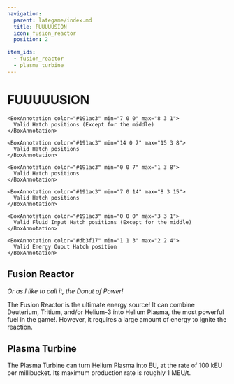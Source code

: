 ```yaml
---
navigation:
  parent: lategame/index.md
  title: FUUUUUSION
  icon: fusion_reactor
  position: 2

item_ids:
  - fusion_reactor
  - plasma_turbine
---
```


# FUUUUUSION

<Row>
  <GameScene zoom="1.9" interactive={true}>
    <ImportStructure src="../assets/structures/fusion_reactor.snbt" />

    <BoxAnnotation color="#191ac3" min="7 0 0" max="8 3 1">
      Valid Hatch positions (Except for the middle)
    </BoxAnnotation>

    <BoxAnnotation color="#191ac3" min="14 0 7" max="15 3 8">
      Valid Hatch positions
    </BoxAnnotation>

    <BoxAnnotation color="#191ac3" min="0 0 7" max="1 3 8">
      Valid Hatch positions
    </BoxAnnotation>

    <BoxAnnotation color="#191ac3" min="7 0 14" max="8 3 15">
      Valid Hatch positions
    </BoxAnnotation>

  </GameScene>

  <GameScene zoom="3.6" interactive={true}>
    <ImportStructure src="../assets/structures/plasma_turbine.snbt" />

    <BoxAnnotation color="#191ac3" min="0 0 0" max="3 3 1">
      Valid Fluid Input Hatch positions (Except for the middle)
    </BoxAnnotation>

    <BoxAnnotation color="#db3f17" min="1 1 3" max="2 2 4">
      Valid Energy Ouput Hatch position
    </BoxAnnotation>

  </GameScene>
</Row>

## Fusion Reactor

_Or as I like to call it, the Donut of Power!_

<Recipe id="modern_industrialization:electric_age/machine/fusion_reactor_asbl" />

The Fusion Reactor is the ultimate energy source! It can combine Deuterium, Tritium, and/or Helium-3 into Helium Plasma, the most powerful fuel in the game!. However, it requires a large amount of energy to ignite the reaction.

## Plasma Turbine

<Recipe id="modern_industrialization:electric_age/machine/plasma_turbine_asbl" />

The Plasma Turbine can turn Helium Plasma into EU, at the rate of 100 kEU per millibucket. Its maximum production rate is roughly 1 MEU/t.
